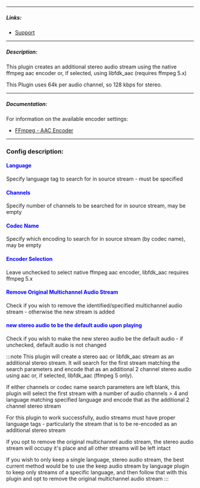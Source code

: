
---

##### Links:

- [Support](https://unmanic.app/discord)

---

##### Description:

This plugin creates an additional stereo audio stream using the native ffmpeg aac encoder or,
if selected, using libfdk_aac (requires ffmpeg 5.x)


This Plugin uses 64k per audio channel, so 128 kbps for stereo. 

---

##### Documentation:

For information on the available encoder settings:
- [FFmpeg - AAC Encoder](https://trac.ffmpeg.org/wiki/Encode/AAC)

--- 

### Config description:

#### <span style="color:blue">Language</span>
Specify language tag to search for in source stream - must be specified

#### <span style="color:blue">Channels</span>
Specify number of channels to be searched for in source stream, may be empty

#### <span style="color:blue">Codec Name</span>
Specify which encoding to search for in source stream (by codec name), may be empty

#### <span style="color:blue">Encoder Selection</span>
Leave unchecked to select native ffmpeg aac encoder, libfdk_aac requires ffmpeg 5.x

#### <span style="color:blue">Remove Original Multichannel Audio Stream</span>
Check if you wish to remove the identified/specified multichannel audio stream - otherwise the new stream is added

#### <span style="color:blue">new stereo audio to be the default audio upon playing</span>
Check if you wish to make the new stereo audio be the default audio - if unchecked, default audio is not changed

:::note
This plugin will create a stereo aac or libfdk_aac stream as an additional stereo stream.
It will search for the first stream matching the search parameters and encode that as an
additional 2 channel stereo audio using aac or, if selected, libfdk_aac (ffmpeg 5 only).

If either channels or codec name search parameters are left blank, this plugin will select the first stream with a
number of audio channels > 4 and language matching specified language and encode that as the additional 2 channel stereo stream

For this plugin to work successfully, audio streams must have proper language tags - particularly
the stream that is to be re-encoded as an additional stereo stream

If you opt to remove the original multichannel audio stream, the stereo audio stream will occupy it's
place and all other streams will be left intact

If you wish to only keep a single language, stereo audio stream, the best current method would be to 
use the keep audio stream by language plugin to keep only streams of a specific language, and then
follow that with this plugin and opt to remove the original multichannel audio stream
:::

